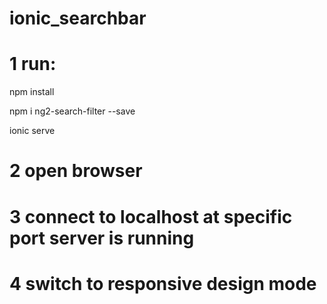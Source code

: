 # ionic_searchbar

# 1 run:

npm install

npm i ng2-search-filter --save

ionic serve

# 2 open browser

# 3 connect to localhost at specific port server is running

# 4 switch to responsive design mode 
